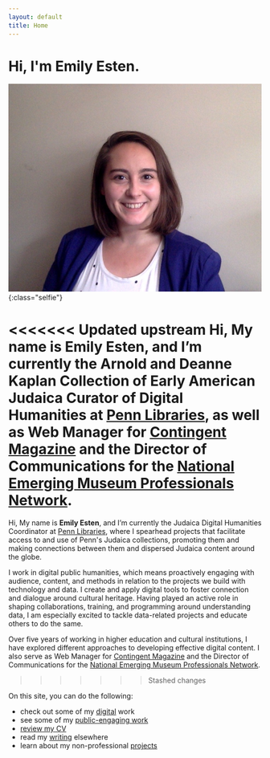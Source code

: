 ```yaml
---
layout: default
title: Home
---
```


# Hi, I'm Emily Esten.

![Image of Emily Esten](/assets/img/Esten-2020-headshot.jpg){:class="selfie"}

<<<<<<< Updated upstream
Hi, My name is **Emily Esten**, and I’m currently the Arnold and Deanne Kaplan Collection of Early American Judaica Curator of Digital Humanities at [Penn Libraries](https://judaicadh.library.upenn.edu), as well as Web Manager for [Contingent Magazine](http://contingentmagazine.org/) and the Director of Communications for the [National Emerging Museum Professionals Network](https://nationalempnetwork.org/).
=======
Hi, My name is **Emily Esten**, and I’m currently the Judaica Digital Humanities Coordinator at [Penn Libraries](https://judaicadh.library.upenn.edu), where I spearhead projects that facilitate access to and use of Penn's Judaica collections, promoting them and making connections between them and dispersed Judaica content around the globe.

I work in digital public humanities, which means proactively engaging with audience, content, and methods in relation to the projects we build with technology and data. I create and apply digital tools to foster connection and dialogue around cultural heritage. Having played an active role in shaping collaborations, training, and programming around understanding data, I am especially excited to tackle data-related projects and educate others to do the same.


Over five years of working in higher education and cultural institutions, I have explored different approaches to developing effective digital content. I also serve as Web Manager for [Contingent Magazine](http://contingentmagazine.org/) and the Director of Communications for the [National Emerging Museum Professionals Network](https://nationalempnetwork.org/).
>>>>>>> Stashed changes


On this site, you can do the following:
- check out some of my [digital](/digital) work
- see some of my [public-engaging work](/public)
- [review my CV](/cv)
- read my [writing](/writing) elsewhere
- learn about my non-professional [projects](/projects)
